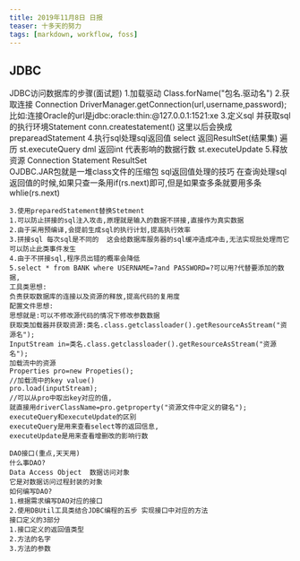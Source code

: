 ```yaml
---
title: 2019年11月8日 日报 
teaser: 十多天的努力
tags: [markdown, workflow, foss]
---
```

## JDBC
  JDBC访问数据库的步骤(面试题)
	1.加载驱动
	Class.forName("包名.驱动名")
	2.获取连接 Connection
	DriverManager.getConnection(url,username,password);
	比如:连接Oracle的url是jdbc:oracle:thin:@127.0.0.1:1521:xe
	3.定义sql 并获取sql的执行环境Statement
	conn.createstatement()     这里以后会换成prepareadStatement
	4.执行sql处理sql返回值
	select   返回ResultSet(结果集)     遍历   st.executeQuery
	dml       返回int   代表影响的数据行数     st.executeUpdate
	5.释放资源
	Connection  Statement    ResultSet  
	OJDBC.JAR包就是一堆class文件的压缩包
	sql返回值处理的技巧
	在查询处理sql返回值的时候,如果只查一条用if(rs.next)即可,但是如果查多条就要用多条whlie(rs.next)

	3.使用preparedStatement替换Stetment
	1.可以防止拼接的sql注入攻击,原理就是输入的数据不拼接,直接作为真实数据
	2.由于采用预编译,会提前生成sql的执行计划,提高执行效率
	3.拼接sql 每次sql是不同的  这会给数据库服务器的sql缓冲造成冲击,无法实现批处理而它可以防止此类事件发生
	4.由于不拼接sql,程序员出错的概率会降低
	5.select * from BANK where USERNAME=?and PASSWORD=?可以用?代替要添加的数据,
	工具类思想:
	负责获取数据库的连接以及资源的释放,提高代码的复用度
	配置文件思想:
	思想就是:可以不修改源代码的情况下修改参数数据
	获取类加载器并获取资源:类名.class.getclassloader().getResourceAsStream("资源名");
	InputStream in=类名.class.getclassloader().getResourceAsStream("资源名");
	加载流中的资源
	Properties pro=new Propeties();
	//加载流中的key value()
	pro.load(inputStream);
	//可以从pro中取出key对应的值,
	就直接用driverClassName=pro.getproperty("资源文件中定义的键名");
	executeQuery和executeUpdate的区别
	executeQuery是用来查看select等的返回信息,
	executeUpdate是用来查看增删改的影响行数

	DAO接口(重点,天天用)
	什么事DAO?
	Data Access Object  数据访问对象  
	它是对数据访问过程封装的对象
	如何编写DAO?
	1.根据需求编写DAO对应的接口
	2.使用DBUtil工具类结合JDBC编程的五步 实现接口中对应的方法
	接口定义的3部分
	1.接口定义的返回值类型
	2.方法的名字
	3.方法的参数